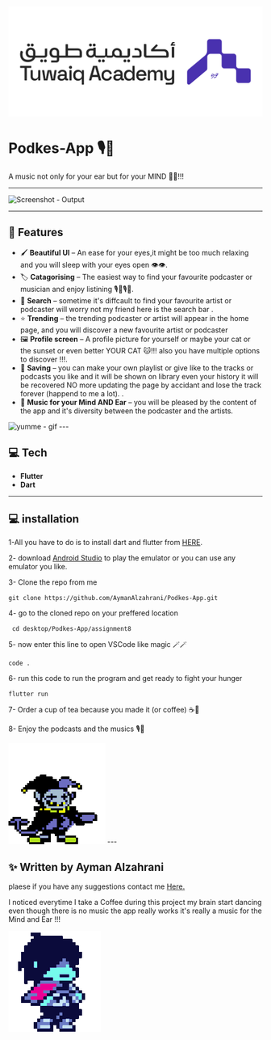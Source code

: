 <img src = "assets/github_images/Tuwaiq.png" alt = "Tuwaiq - Output">

#  Podkes-App 🎙️🎵

A music not only for your ear but for your MIND 🧠🤯!!!



---

<img src = "assets/github_images/podcast.gif" alt = "Screenshot - Output" width = "30%" height ="30%">

---

## 📱 Features


- 🖌️ **Beautiful UI** – An ease for your eyes,it might be too much relaxing and you will sleep with your eyes open 👁️👁️.
- 🏷️ **Catagorising** – The easiest way to find your favourite podcaster or musician and enjoy listining 🎙️🎵🎙️🎵.
- 🔎 **Search** – sometime it's diffcault to find your favourite artist or podcaster will worry not my friend here is the search bar .
- ⭐ **Trending** – the trending podcaster or artist will appear in the home page, and you will discover a new favourite artist or podcaster
- 🖼️ **Profile screen** – A profile picture for yourself or maybe your cat or the sunset or even better YOUR CAT 🐱!!! also you have multiple options to discover !!!.
- 💾 **Saving** – you can make your own playlist or give like to the tracks or podcasts you like and it will be shown on library even your history it will be recovered NO more updating the page by accidant and lose the track forever (happend to me a lot).
. 
- 🧾 **Music for your Mind AND Ear** – you will be pleased by the content of the app and it's diversity between the podcaster and the artists.

<img src = "assets/github_images/yumme_dance.gif" alt = "yumme - gif"> 
---

## 💻 Tech

- **Flutter** 
- **Dart**
 

---
## 💻 installation

1-All you have to do is to install dart and flutter from [HERE](https://dart.dev/get-dart).

2- download [Android Studio](https://developer.android.com/studio?hl=ar) to play the emulator or you can use any emulator you like.

3-  Clone the repo from me
```
git clone https://github.com/AymanAlzahrani/Podkes-App.git
 ```


4- go to the cloned repo on your preffered location
```
 cd desktop/Podkes-App/assignment8
```
5- now enter this line to open VSCode like magic 🪄🪄
```
code .
```

6- run this code to run the program and get ready to fight your hunger

```
flutter run
```

7- Order a cup of tea because you made it (or coffee) ☕🍵  

8- Enjoy the podcasts and the musics 🎙️🎵

<img src = "assets/github_images/jevil_dance.gif" alt = "jevil - gif"> 
---

## ✨ Written by Ayman Alzahrani

plaese if you have any suggestions contact me <a href="mailto:aymangormallah@gmail.com">Here.</a>

I noticed everytime I take a Coffee during this project my brain start dancing even though there is no music the app really works it's really a music for the Mind and Ear !!!

<img src = "assets/github_images/kris_dance.gif" alt = "kris - gif"> 


